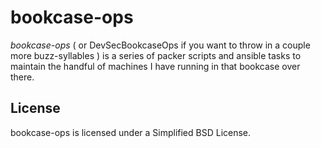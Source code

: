 # bookcase-ops

*bookcase-ops* ( or DevSecBookcaseOps if you want to throw in a couple more buzz-syllables ) is a series of packer scripts and ansible tasks 
to maintain the handful of machines I have running in that bookcase over there.

## License

bookcase-ops is licensed under a Simplified BSD License.
